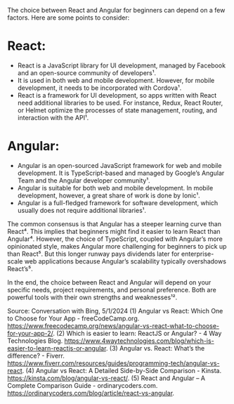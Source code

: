 The choice between React and Angular for beginners can depend on a few factors. Here are some points to consider:

#   **React**:
- React is a JavaScript library for UI development, managed by Facebook and an open-source community of developers¹.
- It is used in both web and mobile development. However, for mobile development, it needs to be incorporated with Cordova¹.
- React is a framework for UI development, so apps written with React need additional libraries to be used. For instance, Redux, React Router, or Helmet optimize the processes of state management, routing, and interaction with the API¹.

#   **Angular**:
- Angular is an open-sourced JavaScript framework for web and mobile development. It is TypeScript-based and managed by Google’s Angular Team and the Angular developer community¹.
- Angular is suitable for both web and mobile development. In mobile development, however, a great share of work is done by Ionic¹.
- Angular is a full-fledged framework for software development, which usually does not require additional libraries¹.

The common consensus is that Angular has a steeper learning curve than React⁴. This implies that beginners might find it easier to learn React than Angular⁴. However, the choice of TypeScript, coupled with Angular’s more opinionated style, makes Angular more challenging for beginners to pick up than React⁵. But this longer runway pays dividends later for enterprise-scale web applications because Angular’s scalability typically overshadows React’s⁵.

In the end, the choice between React and Angular will depend on your specific needs, project requirements, and personal preference. Both are powerful tools with their own strengths and weaknesses¹².

Source: Conversation with Bing, 5/1/2024
(1) Angular vs React: Which One to Choose for Your App - freeCodeCamp.org. https://www.freecodecamp.org/news/angular-vs-react-what-to-choose-for-your-app-2/.
(2) Which is easier to learn: ReactJS or Angular? - 4 Way Technologies Blog. https://www.4waytechnologies.com/blog/which-is-easier-to-learn-reactjs-or-angular.
(3) Angular vs. React: What’s the difference? - Fiverr. https://www.fiverr.com/resources/guides/programming-tech/angular-vs-react.
(4) Angular vs React: A Detailed Side-by-Side Comparison - Kinsta. https://kinsta.com/blog/angular-vs-react/.
(5) React and Angular – A Complete Comparison Guide - ordinarycoders.com. https://ordinarycoders.com/blog/article/react-vs-angular.